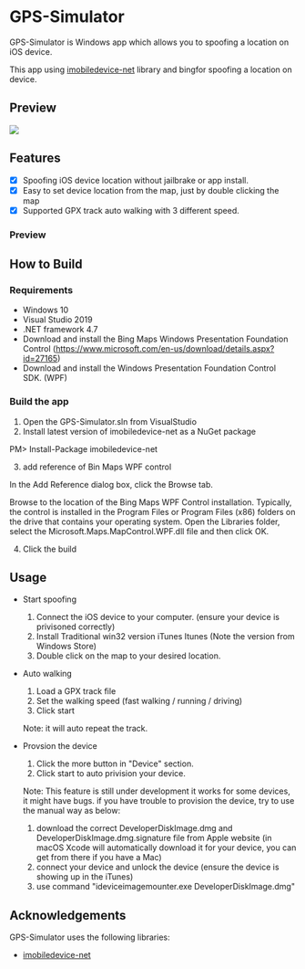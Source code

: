# GPS-Simulator
GPS-Simulator is Windows app which allows you to spoofing a location on iOS device.

This app using [imobiledevice-net](https://github.com/libimobiledevice-win32/imobiledevice-net) library and bingfor spoofing a location on device.

## Preview
<img src="https://raw.githubusercontent.com/intothedarkness/GPS-Simulator/master/main.png">

## Features
- [x] Spoofing iOS device location without jailbrake or app install.
- [x] Easy to set device location from the map, just by double clicking the map
- [x] Supported GPX track auto walking with 3 different speed.

### Preview

## How to Build

### Requirements

- Windows 10
- Visual Studio 2019
- .NET framework 4.7
- Download and install the Bing Maps Windows Presentation Foundation Control (https://www.microsoft.com/en-us/download/details.aspx?id=27165)
- Download and install the Windows Presentation Foundation Control SDK. (WPF)

### Build the app

1. Open the GPS-Simulator.sln from VisualStudio
2. Install latest version of imobiledevice-net as a NuGet package

PM> Install-Package imobiledevice-net

3. add reference of Bin Maps WPF control


In the Add Reference dialog box, click the Browse tab.

Browse to the location of the Bing Maps WPF Control installation. Typically, the control is installed in the Program Files or Program Files (x86) folders on the drive that contains your operating system. Open the Libraries folder, select the Microsoft.Maps.MapControl.WPF.dll file and then click OK. 

4. Click the build


## Usage

- Start spoofing

  1. Connect the iOS device to your computer. (ensure your device is privisoned correctly)
  2. Install Traditional win32 version iTunes Itunes (Note the version from Windows Store)
  3. Double click on the map to your desired location.

- Auto walking
  1. Load a GPX track file
  2. Set the walking speed (fast walking / running / driving)
  3. Click start

  Note: it will auto repeat the track.

- Provsion the device
  1. Click the more button in "Device" section.
  2. Click start to auto privision your device.
  
  
  Note: This feature is still under development it works for some devices, it might have bugs.
  if you have trouble to provision the device, try to use the manual way as below:

  1. download the correct DeveloperDiskImage.dmg and DeveloperDiskImage.dmg.signature file from Apple website (in macOS Xcode will         automatically download it for your device, you can get from there if you have a Mac)
  2. connect your device and unlock the device (ensure the device is showing up in the iTunes)
  3. use command 
        "ideviceimagemounter.exe DeveloperDiskImage.dmg"

  


## Acknowledgements

GPS-Simulator uses the following libraries:
- [imobiledevice-net](https://github.com/libimobiledevice-win32/imobiledevice-net)

